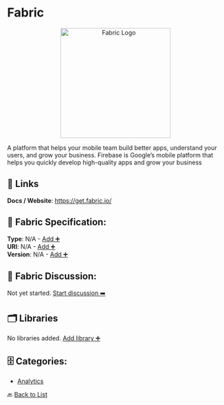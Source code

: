 # Fabric
<p align="center">
    <img width="256" src="https://raw.githubusercontent.com/apis-list/apis-list/main/apis/fabric/logo_256x256.png" alt="Fabric Logo"/>
</p>
A platform that helps your mobile team build better apps, understand your users, and grow your business. Firebase is Google’s mobile platform that helps you quickly develop high-quality apps and grow your business

##  🔗 Links
**Docs / Website**: https://get.fabric.io/

## 🧬 Fabric Specification:
**Type**: N/A - [Add ➕](https://github.com/apis-list/apis-list/edit/main/apis.yaml#L6149)  
**URI**: N/A - [Add ➕](https://github.com/apis-list/apis-list/edit/main/apis.yaml#L6149)  
**Version**: N/A - [Add ➕](https://github.com/apis-list/apis-list/edit/main/apis.yaml#L6149)

## 💬 Fabric Discussion:
Not yet started. [Start discussion ➡️](https://github.com/apis-list/apis-list/discussions/new)

## 🗂️ Libraries

No libraries added. [Add library ➕](https://github.com/apis-list/apis-list/edit/main/apis.yaml#L6149)    


## 🗄️ Categories:
- [Analytics](https://github.com/apis-list/apis-list#analytics-)

🔙  [Back to List](https://github.com/apis-list/apis-list)
